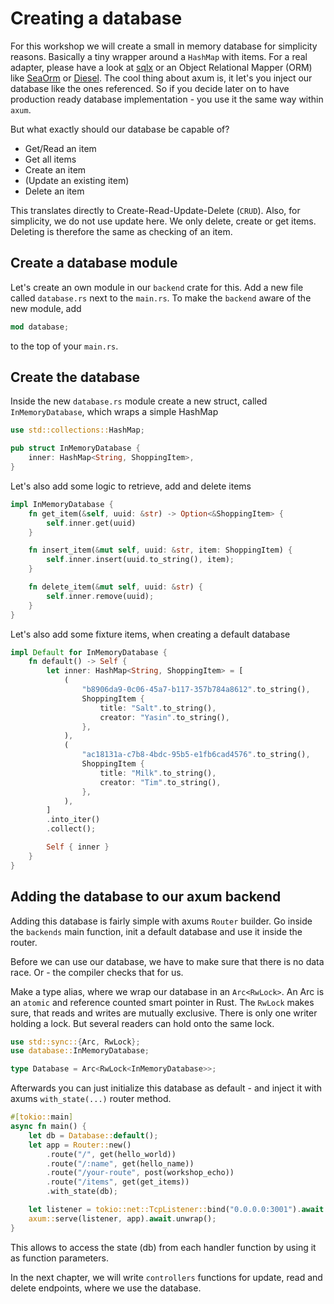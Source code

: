 # Creating a database

For this workshop we will create a small in memory database for simplicity reasons. Basically a tiny wrapper around a `HashMap` with items.
For a real adapter, please have a look at [sqlx](https://github.com/launchbadge/sqlx) or an Object Relational Mapper (ORM) like
[SeaOrm](https://www.sea-ql.org/SeaORM/) or [Diesel](https://diesel.rs/). The cool thing about axum is,
it let's you inject our database like the ones referenced. So if you decide later on to have production ready
database implementation - you use it the same way within `axum`.

But what exactly should our database be capable of?

- Get/Read an item
- Get all items
- Create an item
- (Update an existing item)
- Delete an item

This translates directly to Create-Read-Update-Delete (`CRUD`). Also, for simplicity, we do not use update here. 
We only delete, create or get items. Deleting is therefore the same as checking of an item.

## Create a database module

Let's create an own module in our `backend` crate for this.
Add a new file called `database.rs` next to the `main.rs`. To make the `backend` aware of the new module,
add 

```rust
mod database;
```

to the top of your `main.rs`.

## Create the database

Inside the new `database.rs` module create a new struct, called `InMemoryDatabase`, which wraps a simple HashMap

```rust
use std::collections::HashMap;

pub struct InMemoryDatabase {
    inner: HashMap<String, ShoppingItem>,
}
```

Let's also add some logic to retrieve, add and delete items

```rust
impl InMemoryDatabase {
    fn get_item(&self, uuid: &str) -> Option<&ShoppingItem> {
        self.inner.get(uuid)
    }

    fn insert_item(&mut self, uuid: &str, item: ShoppingItem) {
        self.inner.insert(uuid.to_string(), item);
    }

    fn delete_item(&mut self, uuid: &str) {
        self.inner.remove(uuid);
    }
}
```

Let's also add some fixture items, when creating a default database

```rust
impl Default for InMemoryDatabase {
    fn default() -> Self {
        let inner: HashMap<String, ShoppingItem> = [
            (
                "b8906da9-0c06-45a7-b117-357b784a8612".to_string(),
                ShoppingItem {
                    title: "Salt".to_string(),
                    creator: "Yasin".to_string(),
                },
            ),
            (
                "ac18131a-c7b8-4bdc-95b5-e1fb6cad4576".to_string(),
                ShoppingItem {
                    title: "Milk".to_string(),
                    creator: "Tim".to_string(),
                },
            ),
        ]
        .into_iter()
        .collect();

        Self { inner }
    }
}
```

## Adding the database to our axum backend

Adding this database is fairly simple with axums `Router` builder.
Go inside the `backends` main function, init a default database and use it inside the router.

Before we can use our database, we have to make sure that there is no data race. Or - the compiler checks that for us.

Make a type alias, where we wrap our database in an `Arc<RwLock>`. An Arc is an `atomic` and reference counted smart pointer in Rust.
The `RwLock` makes sure, that reads and writes are mutually exclusive. There is only one writer holding a lock. But several readers can hold onto the same lock.

```rust
use std::sync::{Arc, RwLock};
use database::InMemoryDatabase;

type Database = Arc<RwLock<InMemoryDatabase>>;
```

Afterwards you can just initialize this database as default - and inject it with axums `with_state(...)` router method.

```rust
#[tokio::main]
async fn main() {
    let db = Database::default();
    let app = Router::new()
        .route("/", get(hello_world))
        .route("/:name", get(hello_name))
        .route("/your-route", post(workshop_echo))
        .route("/items", get(get_items))
        .with_state(db);

    let listener = tokio::net::TcpListener::bind("0.0.0.0:3001").await.unwrap();
    axum::serve(listener, app).await.unwrap();
}
```

This allows to access the state (db) from each handler function by using it as function parameters.

In the next chapter, we will write `controllers` functions for update, read and delete endpoints, where we use the database.
